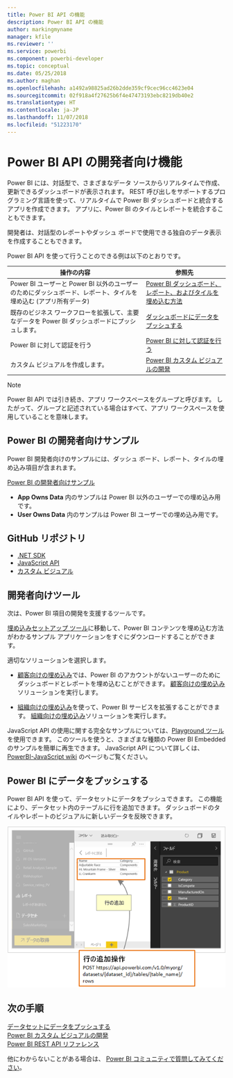 ```yaml
---
title: Power BI API の機能
description: Power BI API の機能
author: markingmyname
manager: kfile
ms.reviewer: ''
ms.service: powerbi
ms.component: powerbi-developer
ms.topic: conceptual
ms.date: 05/25/2018
ms.author: maghan
ms.openlocfilehash: a1492a98825ad26b2dde359cf9cec96cc4623e04
ms.sourcegitcommit: 02f918a4f27625b6f4e47473193ebc8219db40e2
ms.translationtype: HT
ms.contentlocale: ja-JP
ms.lasthandoff: 11/07/2018
ms.locfileid: "51223170"
---
```

# <a name="what-can-developers-do-with-the-power-bi-api"></a>Power BI API の開発者向け機能

Power BI には、対話型で、さまざまなデータ ソースからリアルタイムで作成、更新できるダッシュボードが表示されます。 REST 呼び出しをサポートするプログラミング言語を使って、リアルタイムで Power BI ダッシュボードと統合するアプリを作成できます。 アプリに、Power BI のタイルとレポートを統合することもできます。

開発者は、対話型のレポートやダッシュ ボードで使用できる独自のデータ表示を作成することもできます。

Power BI API を使って行うことのできる例は以下のとおりです。

| **操作の内容** | **参照先** |
| --- | --- |
| Power BI ユーザーと Power BI 以外のユーザーのためにダッシュボード、レポート、タイルを埋め込む (アプリ所有データ) |[Power BI ダッシュボード、レポート、およびタイルを埋め込む方法](embedding-content.md) |
| 既存のビジネス ワークフローを拡張して、主要なデータを Power BI ダッシュボードにプッシュします。 |[ダッシュボードにデータをプッシュする](walkthrough-push-data.md) |
| Power BI に対して認証を行う |[Power BI に対して認証を行う](get-azuread-access-token.md) |
| カスタム ビジュアルを作成します。 |[Power BI カスタム ビジュアルの開発](custom-visual-develop-tutorial.md) |

> [!NOTE]
> Power BI API では引き続き、アプリ ワークスペースをグループと呼びます。 したがって、グループと記述されている場合はすべて、アプリ ワークスペースを使用していることを意味します。

## <a name="power-bi-developer-samples"></a>Power BI の開発者向けサンプル

Power BI 開発者向けのサンプルには、ダッシュ ボード、レポート、タイルの埋め込み項目が含まれます。

[Power BI の開発者向けサンプル](https://github.com/Microsoft/PowerBI-Developer-Samples)

* **App Owns Data** 内のサンプルは Power BI 以外のユーザーでの埋め込み用です。
* **User Owns Data** 内のサンプルは Power BI ユーザーでの埋め込み用です。

## <a name="github-repositories"></a>GitHub リポジトリ

* [.NET SDK](https://github.com/Microsoft/PowerBI-CSharp)
* [JavaScript API](https://github.com/Microsoft/PowerBI-JavaScript)
* [カスタム ビジュアル](https://github.com/Microsoft/PowerBI-visuals)

## <a name="developer-tools"></a>開発者向けツール

次は、Power BI 項目の開発を支援するツールです。

[埋め込みセットアップ ツール](https://aka.ms/embedsetup)に移動して、Power BI コンテンツを埋め込む方法がわかるサンプル アプリケーションをすぐにダウンロードすることができます。

適切なソリューションを選択します。

* [顧客向けの埋め込み](embedding.md#embedding-for-your-customers)では、Power BI のアカウントがないユーザーのためにダッシュボードとレポートを埋め込むことができます。 [顧客向けの埋め込み](https://aka.ms/embedsetup/AppOwnsData)ソリューションを実行します。

* [組織向けの埋め込み](embedding.md#embedding-for-your-organization)を使って、Power BI サービスを拡張することができます。 [組織向けの埋め込み](https://aka.ms/embedsetup/UserOwnsData)ソリューションを実行します。

JavaScript API の使用に関する完全なサンプルについては、[Playground ツール](https://microsoft.github.io/PowerBI-JavaScript/demo)を使用できます。 このツールを使うと、さまざまな種類の Power BI Embedded のサンプルを簡単に再生できます。 JavaScript API について詳しくは、[PowerBI-JavaScript wiki](https://github.com/Microsoft/powerbi-javascript/wiki) のページもご覧ください。

## <a name="push-data-into-power-bi"></a>Power BI にデータをプッシュする

Power BI API を使って、データセットにデータをプッシュできます。 この機能により、データセット内のテーブルに行を追加できます。 ダッシュボードのタイルやレポートのビジュアルに新しいデータを反映できます。

![サンプル データ をプッシュする](media/what-can-you-do/powerbi-push-data.png)

## <a name="next-steps"></a>次の手順

[データセットにデータをプッシュする](walkthrough-push-data.md)  
[Power BI カスタム ビジュアルの開発](custom-visual-develop-tutorial.md)  
[Power BI REST API リファレンス](https://docs.microsoft.com/rest/api/power-bi/)  

他にわからないことがある場合は、 [Power BI コミュニティで質問してみてください](http://community.powerbi.com/)。
